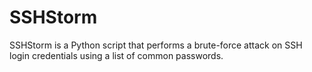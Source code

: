 # SSHStorm
SSHStorm is a Python script that performs a brute-force attack on SSH login credentials using a list of common passwords.
